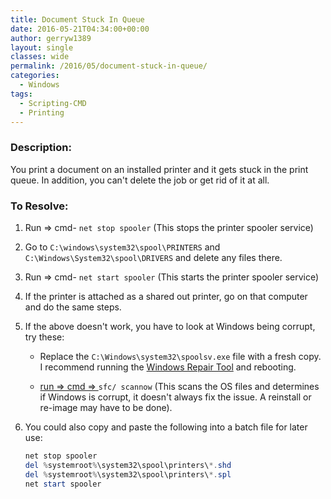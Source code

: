 ```yaml
---
title: Document Stuck In Queue
date: 2016-05-21T04:34:00+00:00
author: gerryw1389
layout: single
classes: wide
permalink: /2016/05/document-stuck-in-queue/
categories:
  - Windows
tags:
  - Scripting-CMD
  - Printing
---
```

<!--more-->

### Description:

You print a document on an installed printer and it gets stuck in the print queue. In addition, you can't delete the job or get rid of it at all.

### To Resolve:

1. Run => cmd- `net stop spooler` (This stops the printer spooler service)

2. Go to `C:\windows\system32\spool\PRINTERS` and `C:\Windows\System32\spool\DRIVERS` and delete any files there.

3. Run => cmd- `net start spooler` (This starts the printer spooler service)

4. If the printer is attached as a shared out printer, go on that computer and do the same steps.

5. If the above doesn't work, you have to look at Windows being corrupt, try these:

   - Replace the `C:\Windows\system32\spoolsv.exe` file with a fresh copy. I recommend running the [Windows Repair Tool](http://www.majorgeeks.com/files/details/tweaking_com_windows_repair.html) and rebooting.

   - [run => cmd => ](https://automationadmin.com/2016/05/command-prompt-overview/) `sfc/ scannow` (This scans the OS files and determines if Windows is corrupt, it doesn't always fix the issue. A reinstall or re-image may have to be done).

6. You could also copy and paste the following into a batch file for later use:

   ```powershell
   net stop spooler
   del %systemroot%\system32\spool\printers\*.shd
   del %systemroot%\system32\spool\printers\*.spl
   net start spooler
   ```